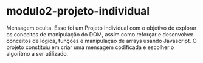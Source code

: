 # modulo2-projeto-individual
Mensagem oculta. Esse foi um Projeto Individual com o objetivo de explorar os conceitos de manipulação do DOM, assim como reforçar e desenvolver conceitos de lógica, funções e manipulação de arrays usando Javascript. O projeto constituiu em criar uma mensagem codificada e escolher o algoritmo a ser utilizado.
